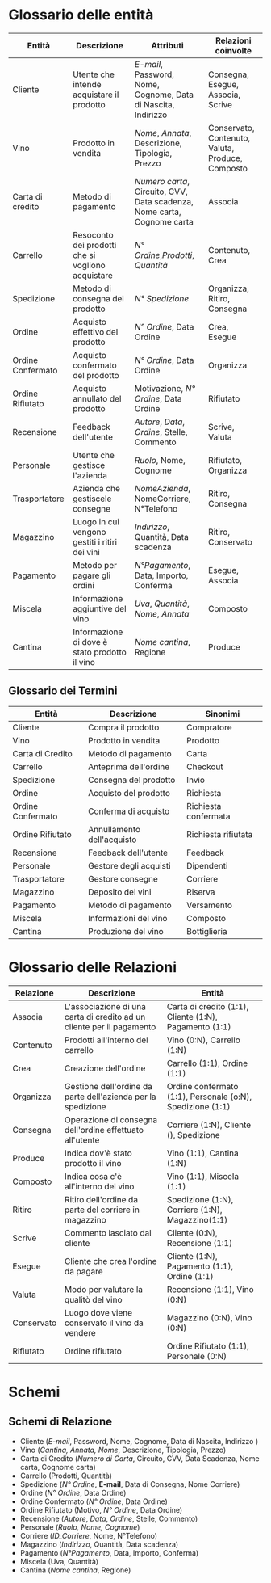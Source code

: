 # Glossario delle entità

| Entità            | Descrizione                                       | Attributi                                                               | Relazioni coinvolte                              |
| ----------------- | ------------------------------------------------- | ----------------------------------------------------------------------- | ------------------------------------------------ |
| Cliente           | Utente che intende acquistare il prodotto         | *E-mail*, Password,  Nome, Cognome, Data di Nascita, Indirizzo          | Consegna, Esegue, Associa, Scrive                |
| Vino              | Prodotto in vendita                               | *Nome*, *Annata*, Descrizione, Tipologia, Prezzo                        | Conservato, Contenuto, Valuta, Produce, Composto |
| Carta di credito  | Metodo di pagamento                               | *Numero carta*, Circuito, CVV, Data scadenza, Nome carta, Cognome carta | Associa                                          |
| Carrello          | Resoconto dei prodotti che si vogliono acquistare | *N° Ordine*,*Prodotti*, *Quantità*                                      | Contenuto, Crea                                  |
| Spedizione        | Metodo di consegna del prodotto                   | *N° Spedizione*                                                         | Organizza, Ritiro, Consegna                      |
| Ordine            | Acquisto effettivo del prodotto                   | *N° Ordine*, Data Ordine                                                | Crea, Esegue                                     |
| Ordine Confermato | Acquisto confermato del prodotto                  | *N° Ordine*, Data Ordine                                                | Organizza                                        |
| Ordine Rifiutato  | Acquisto annullato del prodotto                   | Motivazione, *N° Ordine*, Data Ordine                                   | Rifiutato                                        |
| Recensione        | Feedback dell'utente                              | *Autore*, *Data*, *Ordine*, Stelle, Commento                            | Scrive, Valuta                                   |
| Personale         | Utente che gestisce l'azienda                     | *Ruolo*, Nome, Cognome                                                  | Rifiutato, Organizza                             |
| Trasportatore     | Azienda che gestiscele consegne                   | *NomeAzienda*, NomeCorriere, N°Telefono                                 | Ritiro, Consegna                                 |
| Magazzino         | Luogo in cui vengono gestiti i ritiri dei vini    | *Indirizzo*, Quantità, Data scadenza                                    | Ritiro, Conservato                               |
| Pagamento         | Metodo per pagare gli ordini                      | *N°Pagamento*, Data, Importo, Conferma                                  | Esegue, Associa                                  |
| Miscela           | Informazione aggiuntive del vino                  | *Uva*, *Quantità*, *Nome*, *Annata*                                     | Composto                                         |
| Cantina           | Informazione di dove è stato prodotto il vino     | *Nome cantina*, Regione                                                 | Produce                                          |

## Glossario dei Termini

| Entità            | Descrizione                | Sinonimi             |
| ----------------- | -------------------------- | -------------------- |
| Cliente           | Compra il prodotto         | Compratore           |
| Vino              | Prodotto in vendita        | Prodotto             |
| Carta di Credito  | Metodo di pagamento        | Carta                |
| Carrello          | Anteprima dell'ordine      | Checkout             |
| Spedizione        | Consegna del prodotto      | Invio                |
| Ordine            | Acquisto del prodotto      | Richiesta            |
| Ordine Confermato | Conferma di acquisto       | Richiesta confermata |
| Ordine Rifiutato  | Annullamento dell'acquisto | Richiesta rifiutata  |
| Recensione        | Feedback dell'utente       | Feedback             |
| Personale         | Gestore degli acquisti     | Dipendenti           |
| Trasportatore     | Gestore consegne           | Corriere             |
| Magazzino         | Deposito dei vini          | Riserva              |
| Pagamento         | Metodo di pagamento        | Versamento           |
| Miscela           | Informazioni del vino      | Composto             |
| Cantina           | Produzione del vino        | Bottiglieria         |


# Glossario delle Relazioni 

| Relazione  | Descrizione                                                           | Entità                                                     |
| ---------- | --------------------------------------------------------------------- | ---------------------------------------------------------- |
| Associa    | L'associazione di una carta di credito ad un cliente per il pagamento | Carta di credito (1:1), Cliente (1:N), Pagamento (1:1)     |
| Contenuto  | Prodotti all'interno del carrello                                     | Vino (0:N), Carrello (1:N)                                 |
| Crea       | Creazione dell'ordine                                                 | Carrello (1:1), Ordine (1:1)                               |
| Organizza  | Gestione dell'ordine da parte dell'azienda per la spedizione          | Ordine confermato (1:1), Personale (o:N), Spedizione (1:1) |
| Consegna   | Operazione di consegna dell'ordine effettuato all'utente              | Corriere (1:N), Cliente (), Spedizione                     |
| Produce    | Indica dov'è stato prodotto il vino                                   | Vino (1:1), Cantina (1:N)                                  |
| Composto   | Indica cosa c'è all'interno del vino                                  | Vino (1:1), Miscela (1:1)                                  |
| Ritiro     | Ritiro dell'ordine da parte del corriere in magazzino                 | Spedizione (1:N), Corriere (1:N), Magazzino(1:1)           |
| Scrive     | Commento lasciato dal cliente                                         | Cliente (0:N), Recensione (1:1)                            |
| Esegue     | Cliente che crea l'ordine da pagare                                   | Cliente (1:N), Pagamento (1:1), Ordine (1:1)               |
| Valuta     | Modo per valutare la qualitò del vino                                 | Recensione (1:1), Vino (0:N)                               |
| Conservato | Luogo dove viene conservato il vino da vendere                        | Magazzino (0:N), Vino (0:N)                                |
| Rifiutato  | Ordine rifiutato                                                      | Ordine Rifiutato (1:1), Personale (0:N)                    |

# Schemi
## Schemi di Relazione

- Cliente (*E-mail*, Password, Nome, Cognome, Data di Nascita, Indirizzo )
- Vino (*Cantina, Annata, Nome*, Descrizione, Tipologia, Prezzo)
- Carta di Credito (*Numero di Carta*, Circuito, CVV, Data Scadenza, Nome carta, Cognome carta)
- Carrello (Prodotti, Quantità)
- Spedizione (*N° Ordine*, **E-mail**, Data di Consegna, Nome Corriere)
- Ordine (*N° Ordine*, Data Ordine)
- Ordine Confermato (*N° Ordine*, Data Ordine)
- Ordine Rifiutato (Motivo, *N° Ordine*, Data Ordine)
- Recensione (*Autore*, *Data*, *Ordine*, Stelle, Commento)
- Personale (*Ruolo, Nome, Cognome*)
- Corriere (*ID_Corriere*, Nome, N°Telefono)
- Magazzino (*Indirizzo*, Quantità, Data scadenza)
- Pagamento (*N°Pagamento*, Data, Importo, Conferma)
- Miscela (Uva, Quantità)
- Cantina (*Nome cantina*, Regione)
